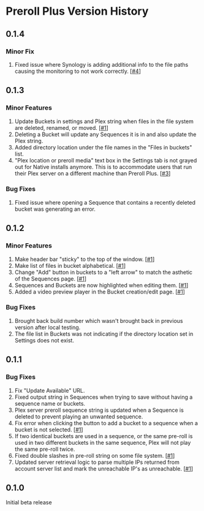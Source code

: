 # Preroll Plus Version History

## 0.1.4

### Minor Fix

1. Fixed issue where Synology is adding additional info to the file paths causing the monitoring to not work correctly. [[#4](https://github.com/chadwpalm/PrerollPlus/issues/4)]

## 0.1.3

### Minor Features

1. Update Buckets in settings and Plex string when files in the file system are deleted, renamed, or moved. [[#1](https://github.com/chadwpalm/PrerollPlus/discussions/1)]
2. Deleting a Bucket will update any Sequences it is in and also update the Plex string.
3. Added directory location under the file names in the "Files in buckets" list.
4. "Plex location or preroll media" text box in the Settings tab is not grayed out for Native installs anymore. This is to accommodate users that run their Plex server on a different machine than Preroll Plus. [[#3](https://github.com/chadwpalm/PrerollPlus/issues/3)]

### Bug Fixes

1. Fixed issue where opening a Sequence that contains a recently deleted bucket was generating an error.

## 0.1.2

### Minor Features

1. Make header bar "sticky" to the top of the window. [[#1](https://github.com/chadwpalm/PrerollPlus/discussions/1)]
2. Make list of files in bucket alphabetical. [[#1](https://github.com/chadwpalm/PrerollPlus/discussions/1)]
3. Change "Add" button in buckets to a "left arrow" to match the asthetic of the Sequences page. [[#1](https://github.com/chadwpalm/PrerollPlus/discussions/1)]
4. Sequences and Buckets are now highlighted when editing them. [[#1](https://github.com/chadwpalm/PrerollPlus/discussions/1)]
5. Added a video preview player in the Bucket creation/edit page. [[#1](https://github.com/chadwpalm/PrerollPlus/discussions/1)]

### Bug Fixes

1. Brought back build number which wasn't brought back in previous version after local testing.
2. The file list in Buckets was not indicating if the directory location set in Settings does not exist.

## 0.1.1

### Bug Fixes

1. Fix "Update Available" URL.
2. Fixed output string in Sequences when trying to save without having a sequence name or buckets.
3. Plex server preroll sequence string is updated when a Sequence is deleted to prevent playing an unwanted sequence.
4. Fix error when clicking the button to add a bucket to a sequence when a bucket is not selected. [[#1](https://github.com/chadwpalm/PrerollPlus/discussions/1)]
5. If two identical buckets are used in a sequence, or the same pre-roll is used in two different buckets in the same sequence, Plex will not play the same pre-roll twice.
6. Fixed double slashes in pre-roll string on some file system. [[#1](https://github.com/chadwpalm/PrerollPlus/discussions/1)]
7. Updated server retrieval logic to parse multiple IPs returned from account server list and mark the unreachable IP's as unreachable. [[#1](https://github.com/chadwpalm/PrerollPlus/discussions/1)]

## 0.1.0

Initial beta release
